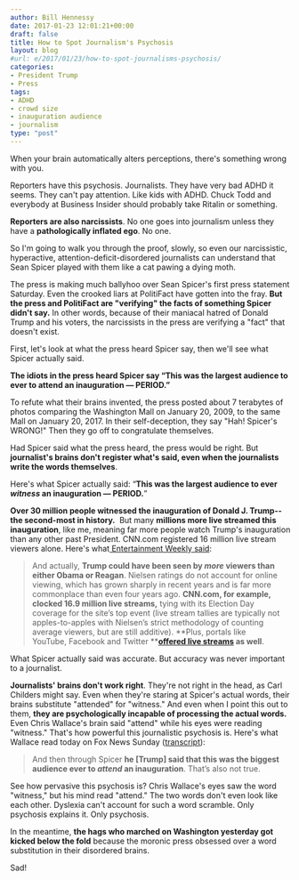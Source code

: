```yaml
---
author: Bill Hennessy
date: 2017-01-23 12:01:21+00:00
draft: false
title: How to Spot Journalism's Psychosis
layout: blog
#url: e/2017/01/23/how-to-spot-journalisms-psychosis/
categories:
- President Trump
- Press
tags:
- ADHD
- crowd size
- inauguration audience
- journalism
type: "post"
---
```


When your brain automatically alters perceptions, there's something wrong with you.

Reporters have this psychosis. Journalists. They have very bad ADHD it seems. They can't pay attention. Like kids with ADHD. Chuck Todd and everybody at Business Insider should probably take Ritalin or something.

**Reporters are also narcissists**. No one goes into journalism unless they have a **pathologically inflated ego**. No one.

So I'm going to walk you through the proof, slowly, so even our narcissistic, hyperactive, attention-deficit-disordered journalists can understand that Sean Spicer played with them like a cat pawing a dying moth.

The press is making much ballyhoo over Sean Spicer's first press statement Saturday. Even the crooked liars at PolitiFact have gotten into the fray. **But the press and PolitiFact are "verifying" the facts of something Spicer didn't say.** In other words, because of their maniacal hatred of Donald Trump and his voters, the narcissists in the press are verifying a "fact" that doesn't exist.

First, let's look at what the press heard Spicer say, then we'll see what Spicer actually said.

**The idiots in the press heard Spicer say “This was the largest audience to ever to attend an inauguration — PERIOD.”**

To refute what their brains invented, the press posted about 7 terabytes of photos comparing the Washington Mall on January 20, 2009, to the same Mall on January 20, 2017. In their self-deception, they say "Hah! Spicer's WRONG!" Then they go off to congratulate themselves.

Had Spicer said what the press heard, the press would be right. But **journalist's brains don't register what's said, even when the journalists write the words themselves**.

Here's what Spicer actually said: “**This was the largest audience to ever _witness_ an inauguration — PERIOD.**”

**Over 30 million people witnessed the inauguration of Donald J. Trump--the second-most in history.**  But many **millions more live streamed this inauguration**, like me, meaning far more people watch Trump's inauguration than any other past President. CNN.com registered 16 million live stream viewers alone. Here's what[ Entertainment Weekly said](https://ew.com/tv/2017/01/21/trump-inauguration-ratings/):



> And actually, **Trump could have been seen by ****_more_**** viewers than either Obama or Reagan**. Nielsen ratings do not account for online viewing, which has grown sharply in recent years and is far more commonplace than even four years ago. **CNN.com, for example, clocked 16.9 million live streams,** tying with its Election Day coverage for the site’s top event (live stream tallies are typically not apples-to-apples with Nielsen’s strict methodology of counting average viewers, but are still additive). **Plus, portals like YouTube, Facebook and Twitter ****[offered live streams](https://9to5google.com/2017/01/20/how-to-watch-trumps-inauguration-live-on-youtube-android-chrome-os-and-android-tv/) as well**.



What Spicer actually said was accurate. But accuracy was never important to a journalist.

**Journalists' brains don't work right**. They're not right in the head, as Carl Childers might say. Even when they're staring at Spicer's actual words, their brains substitute "attended" for "witness." And even when I point this out to them, **they are psychologically incapable of processing the actual words.** Even Chris Wallace's brain said "attend" while his eyes were reading "witness." That's how powerful this journalistic psychosis is. Here's what Wallace read today on Fox News Sunday ([transcript](https://www.foxnews.com/transcript/2017/01/22/priebus-will-not-let-media-delegitimize-this-president-mcconnell-on/)):



> And then through Spicer **he [Trump] said that this was the biggest audience ever to *attend* an inauguration**. That’s also not true.



See how pervasive this psychosis is? Chris Wallace's eyes saw the word "witness," but his mind read "attend." The two words don't even look like each other. Dyslexia can't account for such a word scramble. Only psychosis explains it. Only psychosis.

In the meantime, **the hags who marched on Washington yesterday got kicked below the fold** because the moronic press obsessed over a word substitution in their disordered brains.

Sad!
